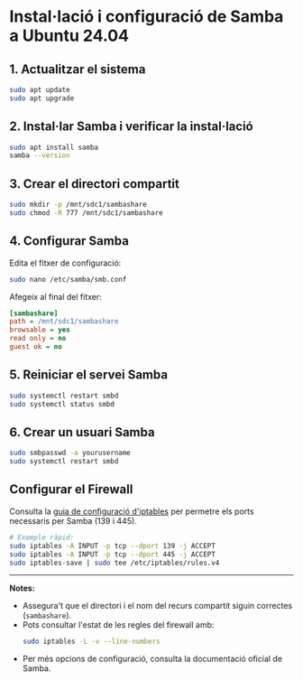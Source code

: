 # Instal·lació i configuració de Samba a Ubuntu 24.04

## 1. Actualitzar el sistema
```bash
sudo apt update
sudo apt upgrade
```

## 2. Instal·lar Samba i verificar la instal·lació
```bash
sudo apt install samba
samba --version
```

## 3. Crear el directori compartit
```bash
sudo mkdir -p /mnt/sdc1/sambashare
sudo chmod -R 777 /mnt/sdc1/sambashare
```

## 4. Configurar Samba

Edita el fitxer de configuració:
```bash
sudo nano /etc/samba/smb.conf
```

Afegeix al final del fitxer:
```ini
[sambashare]
path = /mnt/sdc1/sambashare
browsable = yes
read only = no
guest ok = no
```

## 5. Reiniciar el servei Samba
```bash
sudo systemctl restart smbd
sudo systemctl status smbd
```

## 6. Crear un usuari Samba
```bash
sudo smbpasswd -a yourusername
sudo systemctl restart smbd
```

## Configurar el Firewall
Consulta la [guia de configuració d'iptables](Iptables_Ubuntu_24-04.md) per permetre els ports necessaris per Samba (139 i 445).

```bash
# Exemple ràpid:
sudo iptables -A INPUT -p tcp --dport 139 -j ACCEPT
sudo iptables -A INPUT -p tcp --dport 445 -j ACCEPT
sudo iptables-save | sudo tee /etc/iptables/rules.v4
```

---

**Notes:**
- Assegura't que el directori i el nom del recurs compartit siguin correctes (`sambashare`).
- Pots consultar l'estat de les regles del firewall amb:
  ```bash
  sudo iptables -L -v --line-numbers
  ```
- Per més opcions de configuració, consulta la documentació oficial de Samba.